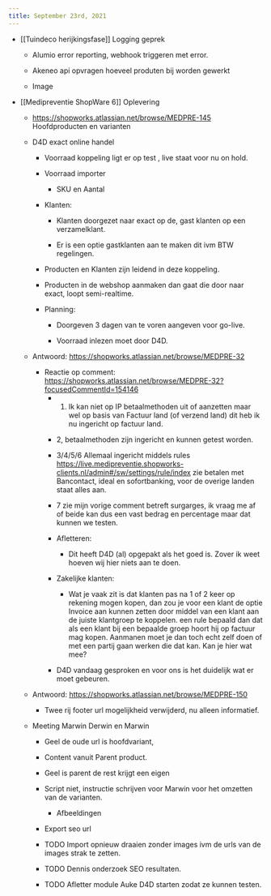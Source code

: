 ```yaml
---
title: September 23rd, 2021
---
```


- [[Tuindeco herijkingsfase]] Logging geprek
	 - Alumio error reporting, webhook triggeren met error.

	 - Akeneo api opvragen hoeveel produten bij worden gewerkt

	 - Image 

- [[Medipreventie ShopWare 6]] Oplevering
	 - https://shopworks.atlassian.net/browse/MEDPRE-145 Hoofdproducten en varianten

	 - D4D exact online handel
		 - Voorraad koppeling ligt er op test , live staat voor nu on hold.

		 - Voorraad importer
			 - SKU en Aantal

		 - Klanten:
			 - Klanten doorgezet naar exact op de, gast klanten op een verzamelklant.

			 - Er is een optie gastklanten aan te maken dit ivm BTW regelingen.

		 - Producten en Klanten  zijn leidend in deze koppeling.

		 - Producten in de webshop aanmaken dan gaat die door naar exact, loopt semi-realtime.

		 - Planning:
			 - Doorgeven 3 dagen van te voren aangeven voor go-live.

			 - Voorraad inlezen moet door D4D.

	 - Antwoord: https://shopworks.atlassian.net/browse/MEDPRE-32
		 - Reactie op comment:  https://shopworks.atlassian.net/browse/MEDPRE-32?focusedCommentId=154146
			 - 1. Ik kan niet op IP betaalmethoden uit of aanzetten maar wel op basis van Factuur land (of verzend land) dit heb ik nu ingericht op factuur land.

			 - 2, betaalmethoden zijn ingericht en kunnen getest worden.

			 - 3/4/5/6 Allemaal ingericht middels rules https://live.medipreventie.shopworks-clients.nl/admin#/sw/settings/rule/index zie betalen met Bancontact, ideal en sofortbanking, voor de overige landen staat alles aan.

			 - 7 zie mijn vorige comment betreft surgarges, ik vraag me af of beide kan dus een vast bedrag en percentage maar dat kunnen we testen.


			 - Afletteren:
				 - Dit heeft D4D (al) opgepakt als het goed is. Zover ik weet hoeven wij hier niets aan te doen. 

			 - Zakelijke klanten:
				 - Wat je vaak zit is dat klanten pas na 1 of 2 keer op rekening mogen kopen, dan zou je voor een klant de optie Invoice aan kunnen zetten door middel van een klant aan de juiste klantgroep te koppelen. een rule bepaald dan dat als een klant bij een bepaalde groep hoort hij op factuur mag kopen. Aanmanen moet je dan toch echt zelf doen of met een partij gaan werken die dat kan. Kan je hier wat mee?

			 - D4D vandaag gesproken en voor ons is het duidelijk wat er moet gebeuren.

	 - Antwoord: https://shopworks.atlassian.net/browse/MEDPRE-150
		 - Twee rij footer url mogelijkheid verwijderd, nu alleen informatief.

	 - Meeting Marwin Derwin en Marwin
		 - Geel de oude url is hoofdvariant, 

		 - Content vanuit Parent product.

		 - Geel is parent de rest krijgt een eigen

		 - Script niet, instructie schrijven voor Marwin voor het omzetten van de varianten.
			 - Afbeeldingen 

		 - Export seo url

		 - TODO Import opnieuw draaien zonder images ivm de urls van de images strak te zetten.

		 - TODO Dennis onderzoek SEO resultaten.

		 - TODO Afletter module Auke D4D starten zodat ze kunnen testen.
